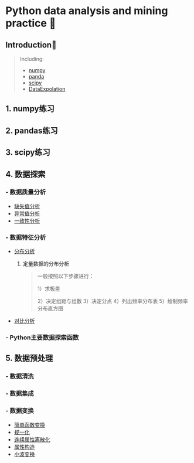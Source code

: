 # Python data analysis and mining practice 🐍
## Introduction📖
> Including:
> - [numpy](#numpy练习)
> - [panda](#pandas练习)
> - [scipy](#scipy练习)
> - [DataExpolation](#数据探索)

## 1. numpy练习


## 2. pandas练习

## 3. scipy练习


## 4. 数据探索
### - 数据质量分析
- [缺失值分析](DataExploration/data_quality_analysis/missing_value.md)
- [异常值分析]()
- [一致性分析]()
### - 数据特征分析
- [分布分析]()
    1. 定量数据的分布分析
        >一般按照以下步骤进行：<p>
        1）求极差<p>
        2）决定组距与组数
        3）决定分点
        4）列出频率分布表
        5）绘制频率分布直方图
        
- [对比分析]()
### - Python主要数据探索函数

## 5. 数据预处理
### - 数据清洗
### - 数据集成
### - 数据变换
- [简单函数变换]()
- [规一化]()
- [连续属性离散化](DataPreProcessing/data_transformation/continuous_attribute_discretization.md)
- [属性构造]()
- [小波变换]()